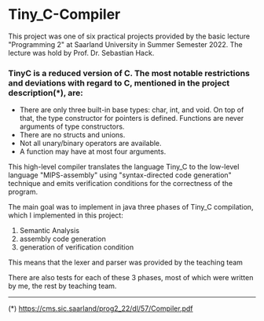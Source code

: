 # Tiny_C-Compiler

This project was one of six practical projects provided by the basic lecture "Programming 2" at Saarland University in Summer Semester 2022. The lecture was hold by Prof. Dr. Sebastian Hack.


### TinyC is a reduced version of C. The most notable restrictions and deviations with regard to C, mentioned in the project description(*), are:
* There are only three built-in base types: char, int, and void. On top of that, the type constructor for pointers is defined. Functions are never arguments of type constructors.
* There are no structs and unions.
* Not all unary/binary operators are available.
* A function may have at most four arguments.

This high-level compiler translates the language Tiny_C to the low-level language "MIPS-assembly" using "syntax-directed code generation" technique and emits verification conditions for the correctness of the program.

The main goal was to implement in java three phases of Tiny_C compilation, which I implemented in this project:
1. Semantic Analysis
2. assembly code generation
3. generation of verification condition

This means that the lexer and parser was provided by the teaching team

There are also tests for each of these 3 phases, most of which were written by me, the rest by teaching team. 

______________________________________
(*) https://cms.sic.saarland/prog2_22/dl/57/Compiler.pdf
